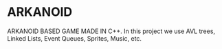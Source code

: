 # ARKANOID
ARKANOID BASED GAME MADE IN C++.
In this project we use AVL trees, Linked Lists, Event Queues, Sprites, Music, etc.

